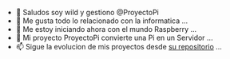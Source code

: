 - 👋 Saludos soy wild y gestiono @ProyectoPi
- 👀 Me gusta todo lo relacionado con la informatica ...
- 🌱 Me estoy iniciando ahora con el mundo Raspberry ...
- 💞️ Mi proyecto ProyectoPi convierte una Pi en un Servidor ...
- 📫 Sigue la evolucion de mis proyectos desde [su repositorio](https://github.com/RaspyServer/) ...

<!---
RaspyServer/RaspyServer is a ✨ special ✨ repository because its `README.md` (this file) appears on your GitHub profile.
You can click the Preview link to take a look at your changes.
--->

